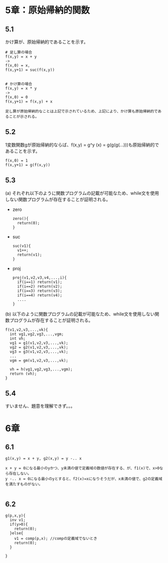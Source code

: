 # 5章：原始帰納的関数

## 5.1

かけ算が、原始帰納的であることを示す。

```
# 足し算の場合
f(x,y) = x + y
-> 
f(x,0) = x,
f(x,y+1) = suc(f(x,y))


# かけ算の場合 
f(x,y) = x * y
-> 
f(x,0) = 0
f(x,y+1) = f(x,y) + x

足し算が原始帰納的なことは上記で示されているため、上記により、かけ算も原始帰納的であることが示される。
```

## 5.2 

1変数関数gが原始帰納的ならば、f(x,y) = g^y (x) = g(g(g(...)))も原始帰納的であることを示す。

```
f(x,0) = 1
f(x,y+1) = g(f(x,y))
```

## 5.3 

(a)
それぞれ以下のように関数プログラムの記載が可能なため、while文を使用しない関数プログラムが存在することが証明される。

- zero
  ```
  zero(){
    return(0);
  }
  ```

- suc
  ```
  suc(v1){
    v1++;
    return(v1);
  }
  ```

- proj
  ```
  proj(v1,v2,v3,v4,...,i){
    if(i==1) return(v1);
    if(i==2) return(v2);
    if(i==3) return(v3);
    if(i==4) return(v4);
    ....
  }

  ```

(b)
以下のように関数プログラムの記載が可能なため、while文を使用しない関数プログラムが存在することが証明される。

```
f(v1,v2,v3,...,vk){
  int vg1,vg2,vg3,...,vgm;
  int vh;
  vg1 = g1(v1,v2,v3,...,vk);
  vg2 = g2(v1,v2,v3,...,vk);
  vg3 = g3(v1,v2,v3,...,vk);
  ...
  vgm = gm(v1,v2,v3,...,vk);

  vh = h(vg1,vg2,vg3,...,vgm);
  return (vh);
}

```



## 5.4 

すいません、題意を理解できず。。。

# 6章

## 6.1 

```
g1(x,y) = x + y, g2(x,y) = y -.. x

x + y = 0になる最小のyかつ、y未満の値で定義域の数値が存在する、が、f1(x)で、x>0なら存在しない。
y -.. x = 0になる最小のyとすると、f2(x)=xになりそうだが、x未満の値で、g2の定義域を満たすものがない。


```

## 6.2 

```
g(p,x,y){
  inv v1;
  if(y>0){
    return(0);
  }else{
    v1 = comp(p,x); //compの定義域でないとき
    return(0);
  }

}

```